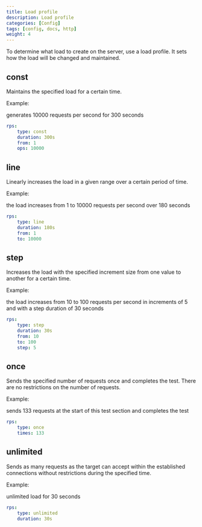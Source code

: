 ```yaml
---
title: Load profile
description: Load profile
categories: [Config]
tags: [config, docs, http]
weight: 4
---
```


To determine what load to create on the server, use a load profile. It sets how the load will be changed and maintained.

## const

Maintains the specified load for a certain time.

Example:

generates 10000 requests per second for 300 seconds

```yaml
rps:
    type: const
    duration: 300s
    from: 1
    ops: 10000
```

## line

Linearly increases the load in a given range over a certain period of time.

Example:

the load increases from 1 to 10000 requests per second over 180 seconds

```yaml
rps:
    type: line
    duration: 180s
    from: 1
    to: 10000
```

## step

Increases the load with the specified increment size from one value to another for a certain time.

Example:

the load increases from 10 to 100 requests per second in increments of 5 and with a step duration of 30 seconds

```yaml
rps:
    type: step
    duration: 30s
    from: 10
    to: 100
    step: 5
```

## once

Sends the specified number of requests once and completes the test. There are no restrictions on the number of requests.

Example:

sends 133 requests at the start of this test section and completes the test

```yaml
rps:
    type: once
    times: 133
```

## unlimited

Sends as many requests as the target can accept within the established connections without restrictions during the specified time.

Example:

unlimited load for 30 seconds

```yaml
rps:
    type: unlimited
    duration: 30s
```
